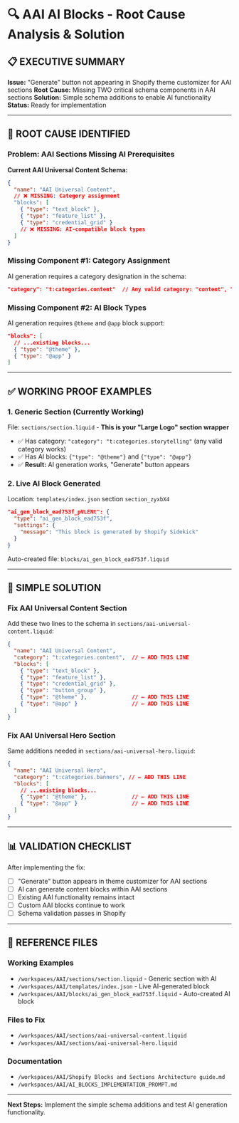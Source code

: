 # 🔍 AAI AI Blocks - Root Cause Analysis & Solution

## 📋 EXECUTIVE SUMMARY
**Issue:** "Generate" button not appearing in Shopify theme customizer for AAI sections
**Root Cause:** Missing TWO critical schema components in AAI sections
**Solution:** Simple schema additions to enable AI functionality
**Status:** Ready for implementation

---

## 🚨 ROOT CAUSE IDENTIFIED

### Problem: AAI Sections Missing AI Prerequisites

**Current AAI Universal Content Schema:**
```json
{
  "name": "AAI Universal Content",
  // ❌ MISSING: Category assignment
  "blocks": [
    { "type": "text_block" },
    { "type": "feature_list" },
    { "type": "credential_grid" }
    // ❌ MISSING: AI-compatible block types
  ]
}
```

### Missing Component #1: Category Assignment
AI generation requires a category designation in the schema:
```json
"category": "t:categories.content"  // Any valid category: "content", "storytelling", "banners", etc.
```

### Missing Component #2: AI Block Types
AI generation requires `@theme` and `@app` block support:
```json
"blocks": [
  // ...existing blocks...
  { "type": "@theme" },
  { "type": "@app" }
]
```

---

## ✅ WORKING PROOF EXAMPLES

### 1. Generic Section (Currently Working)
File: `sections/section.liquid` - **This is your "Large Logo" section wrapper**
- ✅ Has category: `"category": "t:categories.storytelling"` (any valid category works)
- ✅ Has AI blocks: `{"type": "@theme"}` and `{"type": "@app"}`
- ✅ **Result:** AI generation works, "Generate" button appears

### 2. Live AI Block Generated
Location: `templates/index.json` section `section_zyxbX4`
```json
"ai_gen_block_ead753f_pVLENt": {
  "type": "ai_gen_block_ead753f",
  "settings": {
    "message": "This block is generated by Shopify Sidekick"
  }
}
```
Auto-created file: `blocks/ai_gen_block_ead753f.liquid`

---

## 🎯 SIMPLE SOLUTION

### Fix AAI Universal Content Section
Add these two lines to the schema in `sections/aai-universal-content.liquid`:

```json
{
  "name": "AAI Universal Content",
  "category": "t:categories.content",  // ← ADD THIS LINE
  "blocks": [
    { "type": "text_block" },
    { "type": "feature_list" },
    { "type": "credential_grid" },
    { "type": "button_group" },
    { "type": "@theme" },              // ← ADD THIS LINE
    { "type": "@app" }                 // ← ADD THIS LINE
  ]
}
```

### Fix AAI Universal Hero Section
Same additions needed in `sections/aai-universal-hero.liquid`:

```json
{
  "name": "AAI Universal Hero",
  "category": "t:categories.banners", // ← ADD THIS LINE
  "blocks": [
    // ...existing blocks...
    { "type": "@theme" },              // ← ADD THIS LINE
    { "type": "@app" }                 // ← ADD THIS LINE
  ]
}
```

---

## 📊 VALIDATION CHECKLIST

After implementing the fix:
- [ ] "Generate" button appears in theme customizer for AAI sections
- [ ] AI can generate content blocks within AAI sections
- [ ] Existing AAI functionality remains intact
- [ ] Custom AAI blocks continue to work
- [ ] Schema validation passes in Shopify

---

## 🔗 REFERENCE FILES

### Working Examples
- `/workspaces/AAI/sections/section.liquid` - Generic section with AI
- `/workspaces/AAI/templates/index.json` - Live AI-generated block
- `/workspaces/AAI/blocks/ai_gen_block_ead753f.liquid` - Auto-created AI block

### Files to Fix
- `/workspaces/AAI/sections/aai-universal-content.liquid`
- `/workspaces/AAI/sections/aai-universal-hero.liquid`

### Documentation
- `/workspaces/AAI/Shopify Blocks and Sections Architecture guide.md`
- `/workspaces/AAI/AI_BLOCKS_IMPLEMENTATION_PROMPT.md`

---

**Next Steps:** Implement the simple schema additions and test AI generation functionality.
